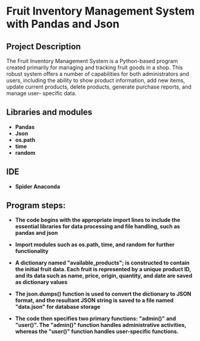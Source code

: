 <h1>Fruit Inventory Management System with Pandas and Json</h1>

<h2> Project Description</h2>
The Fruit Inventory Management System is a Python-based program created primarily for managing and tracking fruit goods in a shop. 
This robust system offers a number of capabilities for both administrators and users, including the ability to show product information, add new
items, update current products, delete products, generate purchase reports, and manage user-
specific data.
<br />

## Libraries and modules

- <b>Pandas</b> 
- <b>Json</b>
- <b>os.path</b> 
- <b>time</b>
- <b>random</b> 


<h2>IDE  </h2>

- <b>Spider Anaconda </b>

<h2>Program steps:</h2>

<p>
  
- <b> The code begins with the appropriate
import lines to include the essential libraries for data processing and file handling, such as
pandas and json</b> 
  
- <b> Import modules such as os.path, time, and random for further functionality</b>

- <b> A dictionary named "available_products"; is constructed to contain
the initial fruit data. Each fruit is represented by a unique product ID, and its data such as name,
price, origin, quantity, and date are saved as dictionary values</b>

- <b> The json.dumps() function is used
to convert the dictionary to JSON format, and the resultant JSON string is saved to a file named
"data.json" for database storage</b>

- <b> The code then specifies two primary functions: &quot;admin()&quot; and
"user()". The "admin()" function handles administrative activities, whereas the "user()" function
handles user-specific functions.</b>

<!--
 ```diff
- text in red
+ text in green
! text in orange
# text in gray
@@ text in purple (and bold)@@
```
--!>
